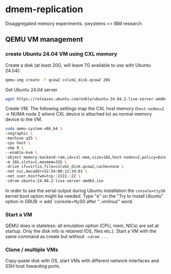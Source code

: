 # dmem-replication
Disaggregated memory experiments. swystems &lt;> IBM research 


## QEMU VM management

### create Ubuntu 24.04 VM using CXL memory

Create a disk (at least 20G, will leave 7G available to use with Ubuntu 24.04):

```sh
qemu-img create -f qcow2 cxlvm1_disk.qcow2 20G
```

Get Ubuntu 24.04 server

```sh
wget https://releases.ubuntu.com/noble/ubuntu-24.04.2-live-server-amd64.iso
```

Create VM. The following settings map the CXL host memory (`host-nodes=2` ->
NUMA node 2 where CXL device is attached to) as normal memory device to the VM.

```sh
sudo qemu-system-x86_64 \
-nographic \
-machine q35 \
-cpu host \
-smp 8 \
--enable-kvm \
-object memory-backend-ram,id=cxl-mem,size=16G,host-nodes=2,policy=bind,prealloc=on \
-m 16G,slots=1,maxmem=32G \
-drive if=virtio,file=cxlvm1_disk.qcow2,cache=none \
-net nic,macaddr=52:54:00:12:34:01 \
-net user,hostfwd=tcp::2222-:22 \
-cdrom ubuntu-24.04.2-live-server-amd64.iso
```

In order to see the serial output during Ubuntu installation the `console=ttyS0`
kernel boot option might be needed. Type "e" on the "Try to install Ubuntu" option
in GRUB -> add `console=ttyS0 after "..vmlinuz" word.

### Start a VM

QEMU does is stateless: all emulation option (CPU, mem, NICs) are set at startup.
Only the disk info is retained (OS, files etc.). Start a VM with the same command
as create but without `-cdrom ...`

### Clone / multiple VMs

Copy-paste disk with OS, start VMs with different network interfaces and SSH 
host fowarding ports.


